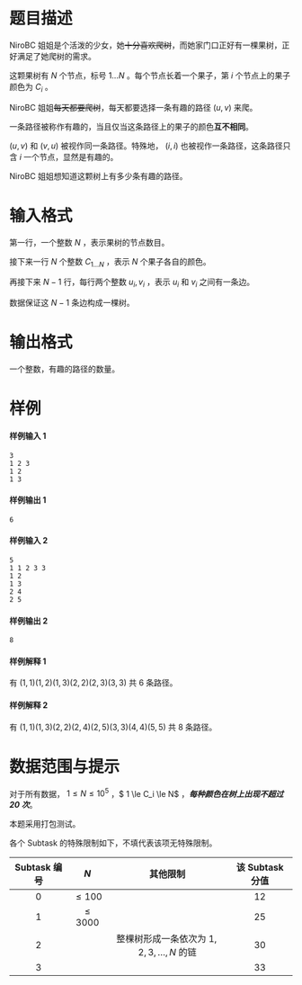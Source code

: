 
# 题目描述

NiroBC 姐姐是个活泼的少女，她<del>十分喜欢爬树</del>，而她家门口正好有一棵果树，正好满足了她爬树的需求。

这颗果树有 $N$ 个节点，标号 $1 \ldots N$ 。每个节点长着一个果子，第 $i$ 个节点上的果子颜色为 $C_i$ 。

NiroBC 姐姐<del>每天都要爬树</del>，每天都要选择一条有趣的路径 $(u, v)$ 来爬。

一条路径被称作有趣的，当且仅当这条路径上的果子的颜色**互不相同**。

$(u, v)$ 和 $(v, u)$ 被视作同一条路径。特殊地， $(i, i)$ 也被视作一条路径，这条路径只含 $i$ 一个节点，显然是有趣的。

NiroBC 姐姐想知道这颗树上有多少条有趣的路径。



# 输入格式

第一行，一个整数 $N$ ，表示果树的节点数目。

接下来一行 $N$ 个整数 $C_{1 \ldots N}$ ，表示 $N$ 个果子各自的颜色。

再接下来 $N-1$ 行，每行两个整数 $u_i, v_i$ ，表示 $u_i$ 和 $v_i$ 之间有一条边。

数据保证这 $N-1$ 条边构成一棵树。



# 输出格式

一个整数，有趣的路径的数量。


# 样例

#### 样例输入 1
```plain
3
1 2 3
1 2
1 3
```
#### 样例输出 1
```plain
6
```
#### 样例输入 2
```plain
5
1 1 2 3 3
1 2
1 3
2 4
2 5
```
#### 样例输出 2
```plain
8
```
#### 样例解释 1

有 $(1,1)(1,2)(1,3)(2,2)(2,3)(3,3)$ 共 $6$ 条路径。

#### 样例解释 2

有 $(1,1)(1,3)(2,2)(2,4)(2,5)(3,3)(4,4)(5,5)$ 共 $8$ 条路径。



# 数据范围与提示

对于所有数据， $1 \le N \le 10^5$ ，$ 1 \le C_i \le N$ ，***每种颜色在树上出现不超过 $20$ 次***。

本题采用打包测试。

各个 Subtask 的特殊限制如下，不填代表该项无特殊限制。

| Subtask 编号 | $N$        | 其他限制                                        | 该 Subtask 分值 |
| :----------: | :-----------: | :----------------------------------------------: | :------------: |
| 0           | $\le 100$ |                                                 | 12            |
| 1           | $\le 3000$ |                                                 | 25            |
| 2           |              | 整棵树形成一条依次为 $1, 2, 3, \ldots , N$ 的链 | 30            |
| 3           |              |                                                 | 33            |



